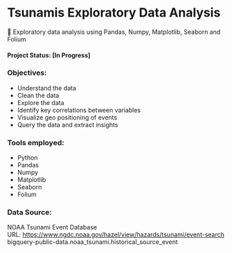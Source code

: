 # Tsunamis Exploratory Data Analysis
🌊 Exploratory data analysis using Pandas, Numpy, Matplotlib, Seaborn and Folium

#### Project Status: [In Progress]

### Objectives:

*   Understand the data
*   Clean the data
*   Explore the data
*   Identify key correlations between variables
*   Visualize geo positioning of events
*   Query the data and extract insights


### Tools employed:

*   Python
*   Pandas
*   Numpy
*   Matplotlib
*   Seaborn
*   Folium


### Data Source: 
NOAA Tsunami Event Database \
URL: https://www.ngdc.noaa.gov/hazel/view/hazards/tsunami/event-search \
bigquery-public-data.noaa_tsunami.historical_source_event
